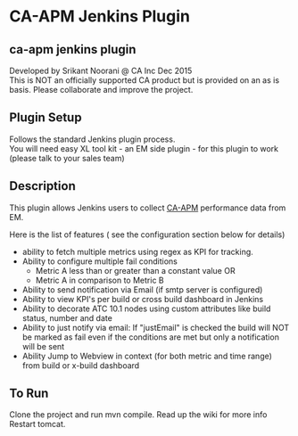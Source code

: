 CA-APM Jenkins Plugin
====================

ca-apm jenkins plugin
---------------------
Developed by Srikant Noorani @ CA Inc Dec 2015
<br>This is NOT an officially supported CA product but is provided on an as is basis. 
Please collaborate and improve the project.

Plugin Setup
---------------
Follows the standard Jenkins plugin process.
<br>You will need easy XL tool kit - an EM side plugin - for this plugin to work (please talk to your sales team)

Description
-----------------
This plugin allows Jenkins users to collect [CA-APM](http://www.ca.com/us/products/ca-application-performance-management.html) performance data from EM.

Here is the list of features ( see the configuration section below for details)

* ability to fetch multiple metrics using regex as KPI for tracking.
* Ability to configure multiple fail conditions
    * Metric A less than or greater than a constant value OR
    * Metric A in comparison to Metric B
* Ability to send notification via Email (if smtp server is configured)
* Ability to view KPI's per build or cross build dashboard in Jenkins
* Ability to decorate ATC 10.1 nodes using custom attributes like build status, number and date 
* Ability to just notify via email: If "justEmail" is checked the build will NOT be marked as fail even if the conditions are met but only a notification will be sent
* Ability Jump to Webview in context (for both metric and time range) from build or x-build dashboard


To Run
-------
Clone the project and run mvn compile. Read up the wiki for more info
Restart tomcat.
